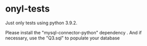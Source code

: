 # onyl-tests

Just only tests using python 3.9.2.

Please install the "mysql-connector-python" dependency .
And if necessary, use the "Q3.sql" to populate your database